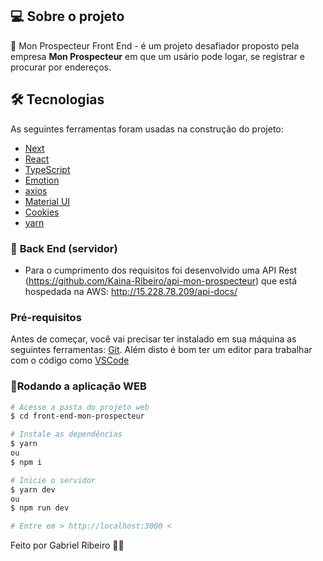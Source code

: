 ## 💻 Sobre o projeto

📝 Mon Prospecteur Front End - é um projeto desafiador proposto pela empresa **Mon Prospecteur** em que um usário pode logar, se registrar e procurar por endereços.

## 🛠 Tecnologias

As seguintes ferramentas foram usadas na construção do projeto:

- [Next][nextjs]
- [React][reactjs]
- [TypeScript][typescript]
- [Emotion][@emotion/react]
- [axios][axios]
- [Material UI][@mui/material]
- [Cookies][js-cookies]
- [yarn][yarn]

### 🎲 **Back End (servidor)**

- Para o cumprimento dos requisitos foi desenvolvido uma API Rest (https://github.com/Kaina-Ribeiro/api-mon-prospecteur) que está hospedada na AWS: http://15.228.78.209/api-docs/

### Pré-requisitos

Antes de começar, você vai precisar ter instalado em sua máquina as seguintes ferramentas:
[Git](https://git-scm.com).
Além disto é bom ter um editor para trabalhar com o código como [VSCode][vscode]

### 📱Rodando a aplicação **WEB**

```bash
# Acesse a pasta do projeto web
$ cd front-end-mon-prospecteur

# Instale as dependências
$ yarn
ou
$ npm i

# Inicie o servidor
$ yarn dev
ou
$ npm run dev

# Entre em > http://localhost:3000 <

```

Feito por Gabriel Ribeiro 👋🏽

[nextjs]: https://nextjs.org/
[axios]: https://axios-http.com/ptbr/docs/intro
[js-cookies]: https://www.npmjs.com/package/js-cookie
[nodejs]: https://nodejs.org/
[typescript]: https://www.typescriptlang.org/
[@mui/material]: https://mui.com/
[reactjs]: https://reactjs.org
[yarn]: https://yarnpkg.com/
[@emotion/react]: https://emotion.sh/docs/styled
[vscode]: https://code.visualstudio.com/

